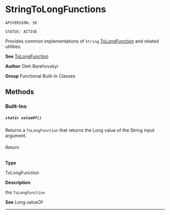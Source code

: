 # StringToLongFunctions

`APIVERSION: 56`

`STATUS: ACTIVE`

Provides common implementations of `String` [ToLongFunction](/docs/Functional-Abstract-Classes/ToLongFunction.md) and related utilities.


**See** [ToLongFunction](/docs/Functional-Abstract-Classes/ToLongFunction.md)


**Author** Oleh Berehovskyi


**Group** Functional Built-In Classes

## Methods
### Built-Ins
##### `static valueOf()`

Returns a `ToLongFunction` that returns the Long value of the String input argument.

###### Return

**Type**

ToLongFunction

**Description**

the `ToLongFunction`


**See** Long.valueOf

---
